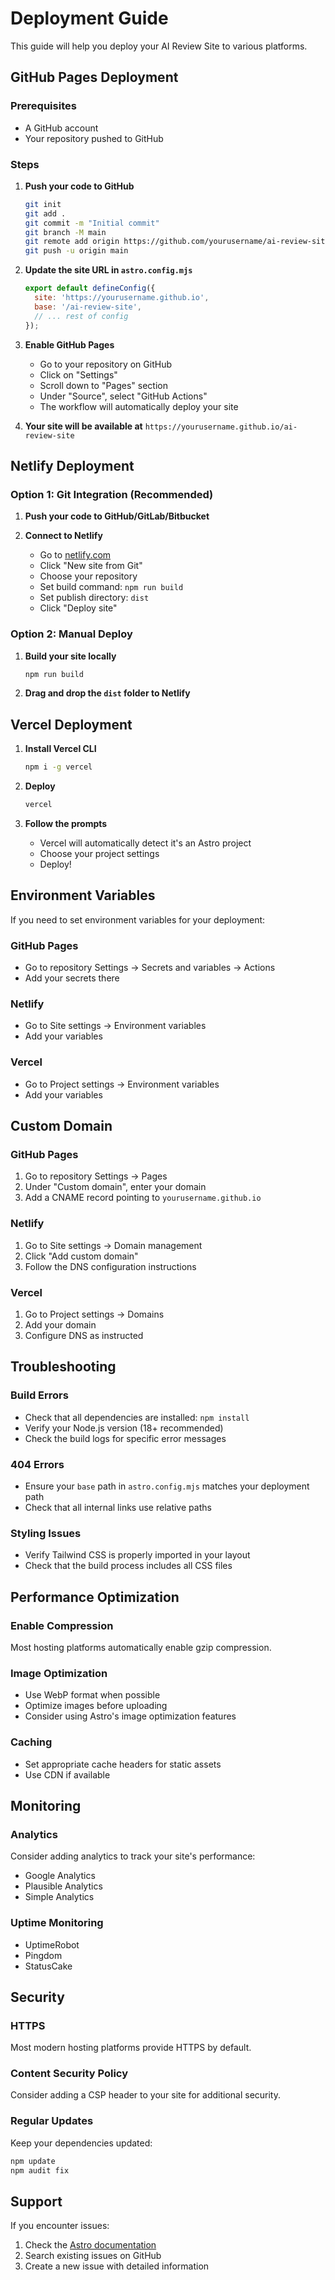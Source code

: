 # Deployment Guide

This guide will help you deploy your AI Review Site to various platforms.

## GitHub Pages Deployment

### Prerequisites
- A GitHub account
- Your repository pushed to GitHub

### Steps

1. **Push your code to GitHub**
   ```bash
   git init
   git add .
   git commit -m "Initial commit"
   git branch -M main
   git remote add origin https://github.com/yourusername/ai-review-site.git
   git push -u origin main
   ```

2. **Update the site URL in `astro.config.mjs`**
   ```javascript
   export default defineConfig({
     site: 'https://yourusername.github.io',
     base: '/ai-review-site',
     // ... rest of config
   });
   ```

3. **Enable GitHub Pages**
   - Go to your repository on GitHub
   - Click on "Settings"
   - Scroll down to "Pages" section
   - Under "Source", select "GitHub Actions"
   - The workflow will automatically deploy your site

4. **Your site will be available at**
   `https://yourusername.github.io/ai-review-site`

## Netlify Deployment

### Option 1: Git Integration (Recommended)

1. **Push your code to GitHub/GitLab/Bitbucket**

2. **Connect to Netlify**
   - Go to [netlify.com](https://netlify.com)
   - Click "New site from Git"
   - Choose your repository
   - Set build command: `npm run build`
   - Set publish directory: `dist`
   - Click "Deploy site"

### Option 2: Manual Deploy

1. **Build your site locally**
   ```bash
   npm run build
   ```

2. **Drag and drop the `dist` folder to Netlify**

## Vercel Deployment

1. **Install Vercel CLI**
   ```bash
   npm i -g vercel
   ```

2. **Deploy**
   ```bash
   vercel
   ```

3. **Follow the prompts**
   - Vercel will automatically detect it's an Astro project
   - Choose your project settings
   - Deploy!

## Environment Variables

If you need to set environment variables for your deployment:

### GitHub Pages
- Go to repository Settings → Secrets and variables → Actions
- Add your secrets there

### Netlify
- Go to Site settings → Environment variables
- Add your variables

### Vercel
- Go to Project settings → Environment variables
- Add your variables

## Custom Domain

### GitHub Pages
1. Go to repository Settings → Pages
2. Under "Custom domain", enter your domain
3. Add a CNAME record pointing to `yourusername.github.io`

### Netlify
1. Go to Site settings → Domain management
2. Click "Add custom domain"
3. Follow the DNS configuration instructions

### Vercel
1. Go to Project settings → Domains
2. Add your domain
3. Configure DNS as instructed

## Troubleshooting

### Build Errors
- Check that all dependencies are installed: `npm install`
- Verify your Node.js version (18+ recommended)
- Check the build logs for specific error messages

### 404 Errors
- Ensure your `base` path in `astro.config.mjs` matches your deployment path
- Check that all internal links use relative paths

### Styling Issues
- Verify Tailwind CSS is properly imported in your layout
- Check that the build process includes all CSS files

## Performance Optimization

### Enable Compression
Most hosting platforms automatically enable gzip compression.

### Image Optimization
- Use WebP format when possible
- Optimize images before uploading
- Consider using Astro's image optimization features

### Caching
- Set appropriate cache headers for static assets
- Use CDN if available

## Monitoring

### Analytics
Consider adding analytics to track your site's performance:
- Google Analytics
- Plausible Analytics
- Simple Analytics

### Uptime Monitoring
- UptimeRobot
- Pingdom
- StatusCake

## Security

### HTTPS
Most modern hosting platforms provide HTTPS by default.

### Content Security Policy
Consider adding a CSP header to your site for additional security.

### Regular Updates
Keep your dependencies updated:
```bash
npm update
npm audit fix
```

## Support

If you encounter issues:
1. Check the [Astro documentation](https://docs.astro.build)
2. Search existing issues on GitHub
3. Create a new issue with detailed information
